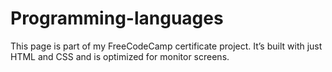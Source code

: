 # Programming-languages
This page is part of my FreeCodeCamp certificate project.
It’s built with just HTML and CSS and is optimized for monitor screens.
